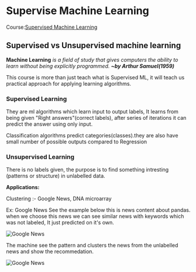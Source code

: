 # Supervise Machine Learning 

Course:[Supervised Machine Learning](https://www.coursera.org/learn/machine-learning)

## Supervised vs Unsupervised machine learning

   **Machine Learning** *is a field of study that gives computers the ability to learn without being explicitly programmed.* 
                                        ***~by Arthur Samuel(1959)***


This course is more than just teach what is Supervised ML, it will teach us practical approach for applying learning algorithms.

### Supervised Learning
    
They are ml algorithms which learn input to output labels, It learns from being given "Right answers"(correct labels), after series of iterations it can predict the answer using only input.
     
Classification algorithms predict categories(classes).they are also have small number of possible outputs compared to Regression

### Unsupervised Learning

There is no labels given, the purpose is to find something intresting (patterns or structure) in unlabelled data.

**Applications:**

Clustering :- Google News, DNA microarray

Ex: Google News 
See the example below this is news content about pandas.
when we choose this news we can see similar news with keywords which was not labeled, It just predicted on it's own.

![Google News](https://github.com/NotRay-67/miniprojects/tree/main/other/imagesSupervisedML(1).png)

The machine see the pattern and clusters the news from the unlabelled news and show the recommedation.

![Google News](https://github.com/NotRay-67/miniprojects/tree/main/other/imagesSupervisedML(2).png)